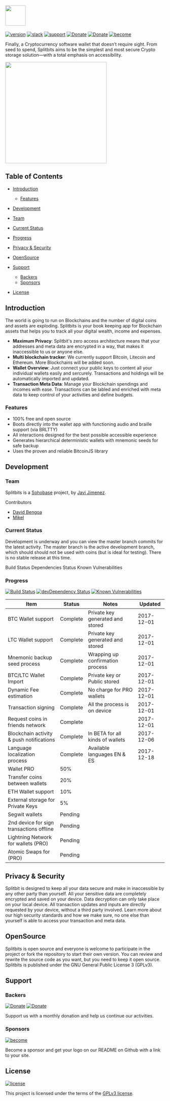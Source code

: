 # <a href='http://sohobase.co/splitbits/'><img src='https://i.imgur.com/ABE1Otk.png' height='64'></a>

[![version](https://img.shields.io/badge/v-0.6.1-blue.svg?style=for-the-badge)]()
[![slack](https://img.shields.io/badge/slack--blue.svg?style=for-the-badge)](https://sohobase.slack.com/join/shared_invite/enQtMjUxMjI4MjEyNjQ2LTNkYWRjY2VkMmEwNzRkYjg3Y2JmOTU5ODliMDBiODgwZWQ3MjcwM2IwOWIyYTAxODkyYWQ2NDY4N2ZiOGMxZjc)
[![support](https://img.shields.io/badge/support--blue.svg?style=for-the-badge)](support@sohobase.co)
[![Donate](https://img.shields.io/badge/donate-₿-yellow.svg?style=for-the-badge)](https://chart.googleapis.com/chart?chs=320x320&cht=qr&chl=bitcoin:19hdnHUYwTSCffNKazV379r9HrwNwEfeeA?amount=0.001) [![Donate](https://img.shields.io/badge/donate-Ł-lightgrey.svg?style=for-the-badge)]()
[![become](https://img.shields.io/badge/become-sponsor-brightgreen.svg?style=for-the-badge)](https://chart.googleapis.com/chart?chs=320x320&cht=qr&chl=bitcoin:19hdnHUYwTSCffNKazV379r9HrwNwEfeeA?amount=0.01)

Finally, a Cryptocurrency software wallet that doesn’t require sight. From seed to spend, Splitbits aims to be the simplest and most secure Crypto storage solution—with a total emphasis on accessibility.

<img src='https://i.imgur.com/yvvnqp8.png' width='320'>

## Table of Contents
* [Introduction](#introduction)
  * [Features](#features)

* [Development](#development)
 * [Team](#team)
 * [Current Status](#current-status)
 * [Progress](#progress)

* [Privacy & Security](#privacy)

* [OpenSource](#opensource)

* [Support](#support)
  * [Backers](#backers)
  * [Sponsors](#sponsors)
* [License](#license)

## Introduction
The world is going to run on Blockchains and the number of digital coins and assets are exploding. Splitbits is your book keeping app for Blockchain assets that helps you to track all your digital wealth, income and expenses.

 - **Maximum Privacy**: Splitbit's zero access architecture means that your addresses and meta data are encrypted in a way, that makes it inaccessible to us or anyone else.
 - **Multi blockchain tracker**:  We currently support Bitcoin, Litecoin and Ethereum. More Blockchains will be added soon.
 - **Wallet Overview**: Just connect your public keys to content all your individual wallets easily and sercurely. Transactions and holdings will be automatically imported and updated.
 - **Transaction Meta Data**: Manage your Blockchain spendings and incomes with ease. Transactions can be labled and enriched with meta data to keep control of your activities and define budgets.

### Features
- 100% free and open source
- Boots directly into the wallet app with functioning audio and braille support (via BRLTTY)
- All interactions designed for the best possible accessible experience
- Generates hierarchical deterministic wallets with mnemonic seeds for safe backup
- Uses the proven and reliable BitcoinJS library


## Development

### Team
Splitbits is a [Sohobase](http://sohobase.co) project, by [Javi Jimenez](https://github.com/soyjavi).

Contributors
  - [David Bengoa](https://github.com/soyjavi)
  - [Mikel](https://github.com/soyjavi)

### Current Status
Development is underway and you can view the master branch commits for the latest activity. The master branch is the active development branch, which should should not be used with coins (but is ideal for testing). There is no stable release at this time.

Build Status Dependencies Status Known Vulnerabilities

### Progress
[![Build Status](https://travis-ci.org/sohobase/splitbits.svg?style=for-the-badge&branch=master)](https://travis-ci.org/sohobase/splitbits)
[![devDependency Status](https://img.shields.io/david/sohobase/splitbits.svg?style=for-the-badge)](https://david-dm.org/sohobase/splitbits#info=dependencies)
[![Known Vulnerabilities](https://snyk.io/test/github/sohobase/splitbits/badge.svg)](https://snyk.io/test/sohobase/splitbits)

| Item                                       | Status   | Notes                            | Updated    |
| ------------------------------------------ | -------- | -------------------------------- | ---------- |
| BTC Wallet support                         | Complete | Private key generated and stored | 2017-12-01 |
| LTC Wallet support                         | Complete | Private key generated and stored | 2017-12-01 |
| Mnemonic backup seed process               | Complete | Wrapping up confirmation process | 2017-12-01 |
| BTC/LTC Wallet Import                      | Complete | Private key or Public stored     | 2017-12-01 |
| Dynamic Fee estimation                     | Complete | No charge for PRO wallets        | 2017-12-01 |
| Transaction signing                        | Complete | All the process is on device     | 2017-12-01 |
| Request coins in friends network           | Complete |                                  | 2017-12-01 |
| Blockchain activity & push notifications   | Complete | In BETA for all kinds of wallets | 2017-12-06 |
| Language localization process              | Complete | Available languages EN & ES      | 2017-12-18 |
| Wallet PRO                                 | 50%      |                                  |            |
| Transfer coins between wallets             | 20%      |                                  |            |
| ETH Wallet support                         | 10%      |                                  |            |
| External storage for Private Keys          | 5%       |                                  |            |
| Segwit wallets                             | Pending  |                                  |            |
| 2nd device for sign transactions offline   | Pending  |                                  |            |
| Lightning Network for wallets (PRO)        | Pending  |                                  |            |
| Atomic Swaps for (PRO)                     | Pending  |                                  |            |


## Privacy & Security
Splitbit is designed to keep all your data secure and make in inaccessible by any other party than yourself. All your sensitive data are completely encrypted and saved on your device. Data decryption can only take place on your local device. All transaction updates and inputs are directly requested by your device, without a third party involved. Learn more about our high security standards and how we make sure, no one else than yourself is able to access your transaction and meta data.


## OpenSource
Splitbits is open source and everyone is welcome to participate in the project or fork the repository to start their own version. You can review and rewrite the source code as you want, but you need to keep it open source. Splitbits is published under the GNU General Public License 3 (GPLv3).


## Support

### Backers
[![Donate](https://img.shields.io/badge/donate-₿-yellow.svg?style=for-the-badge)](https://chart.googleapis.com/chart?chs=320x320&cht=qr&chl=bitcoin:19hdnHUYwTSCffNKazV379r9HrwNwEfeeA?amount=0.001) [![Donate](https://img.shields.io/badge/donate-Ł-lightgrey.svg?style=for-the-badge)]()

Support us with a monthly donation and help us continue our activities.

### Sponsors
[![become](https://img.shields.io/badge/become-sponsor-brightgreen.svg?style=for-the-badge)](https://chart.googleapis.com/chart?chs=320x320&cht=qr&chl=bitcoin:19hdnHUYwTSCffNKazV379r9HrwNwEfeeA?amount=0.01)

Become a sponsor and get your logo on our README on Github with a link to your site.


## License
[![license](https://img.shields.io/badge/license-GPLv3-blue.svg?style=for-the-badge)](http://www.opensource.org/licenses/GPL-3.0)

This project is licensed under the terms of the [GPLv3 license](http://www.opensource.org/licenses/GPL-3.0).
